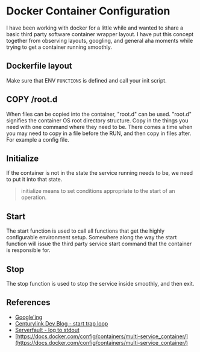# Docker Container Configuration

I have been working with docker for a little while and wanted to share a basic third party software container wrapper layout. I have put this concept together from observing layouts, googling, and general aha moments while trying to get a container running smoothly.

## Dockerfile layout

Make sure that ENV `FUNCTIONS` is defined and call your init script.

## COPY /root.d

When files can be copied into the container, "root.d" can be used. "root.d" signifies the container OS root directory structure. Copy in the things you need with one command where they need to be. There comes a time when you may need to copy in a file before the RUN, and then copy in files after. For example a config file.

## Initialize

If the container is not in the state the service running needs to be, we need to put it into that state.

>initialize means to set conditions appropriate to the start of an operation.

## Start

The start function is used to call all functions that get the highly configurable environment setup. Somewhere along the way the start function will issue the third party service start command that the container is responsible for.

## Stop

The stop function is used to stop the service inside smoothly, and then exit.

## References

* [Google'ing](www.google.com)
* [Centurylink Dev Blog - start trap loop](https://www.ctl.io/developers/blog/post/gracefully-stopping-docker-containers)
* [Serverfault - log to stdout](https://serverfault.com/questions/599103/make-a-docker-application-write-to-stdout)
* [https://docs.docker.com/config/containers/multi-service_container/](https://docs.docker.com/config/containers/multi-service_container/)
